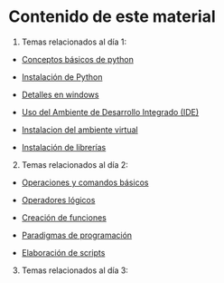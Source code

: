 # Contenido de este material

1. Temas relacionados al día 1:

- [Conceptos básicos de python](./dia1/00.Conceptos_python.md)

- [Instalación de Python](./dia1/01.Instalacion_python.md)

- [Detalles en windows](./dia1/01a.Detalles_windows.md)

- [Uso del Ambiente de Desarrollo Integrado (IDE)](./dia1/02.Uso_IDE.md)

- [Instalacion del ambiente virtual](./dia1/03.geocat.md)

- [Instalación de librerías](./dia1/04.Instalacion_bibliotecas.md)

2. Temas relacionados al día 2:

- [Operaciones y comandos básicos](./dia2/00.Operaciones_comandos_basicos.ipynb)

- [Operadores lógicos](./dia2/01.Operadores_logicos.ipynb)

- [Creación de funciones](./dia2/02.Creacion_funciones.ipynb)

- [Paradigmas de programación](./dia2/03.Paradigmas_programacion.md)

- [Elaboración de scripts](./dia2/04.Elaboracion_scripts.ipynb)

3. Temas relacionados al día 3:
